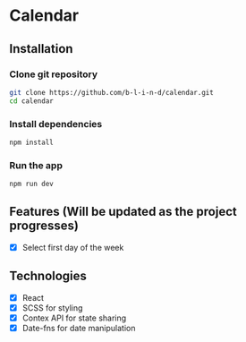 # Calendar

## Installation

### Clone git repository

```bash
git clone https://github.com/b-l-i-n-d/calendar.git
cd calendar
```

### Install dependencies

```bash
npm install
```

### Run the app

```bash
npm run dev
```

## Features (Will be updated as the project progresses)

-   [x] Select first day of the week

## Technologies

-   [x] React
-   [x] SCSS for styling
-   [x] Contex API for state sharing
-   [x] Date-fns for date manipulation

